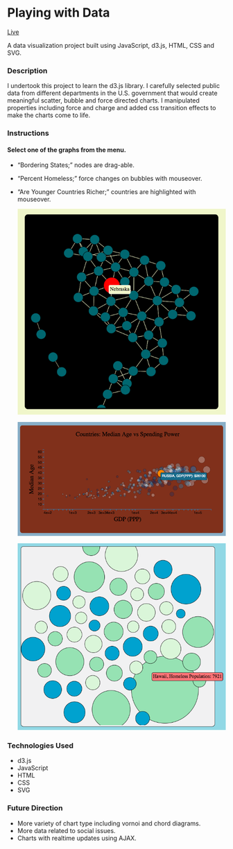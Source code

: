 # Playing with Data

[Live](http://graphsarefun.com)

A data visualization project built using JavaScript, d3.js, HTML, CSS and SVG.

### Description

I undertook this project to learn the d3.js library. I carefully selected public data from different departments in the U.S. government that would create meaningful scatter, bubble and force directed charts. I manipulated properties including force and charge and added css transition effects to make the charts come to life.

### Instructions

#### Select one of the graphs from the menu.

* “Bordering States;” nodes are drag-able.
* “Percent Homeless;” force changes on bubbles with mouseover.
* “Are Younger Countries Richer;” countries are highlighted with mouseover.

  ![Image of Force Directed Graph](./images/fdg.png)

  ![Image of Scatter Plot](./images/sp.png)

  ![Image of Bubble Chart](./images/bc.png)

### Technologies Used
* d3.js
* JavaScript
* HTML
* CSS
* SVG

### Future Direction
* More variety of chart type including vornoi and chord diagrams.
* More data related to social issues.
* Charts with realtime updates using AJAX.
